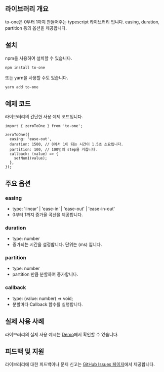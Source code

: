 ## 라이브러리 개요

to-one은 0부터 1까지 만들어주는 typescript 라이브러리 입니다.
easing, duration, partition 등의 옵션을 제공합니다.
​

## 설치

npm을 사용하여 설치할 수 있습니다.

```bash
npm install to-one
```

또는 yarn을 사용할 수도 있습니다.

```bash
yarn add to-one
```

## 예제 코드

라이브러리의 간단한 사용 예제 코드입니다.

```tsx
import { zeroToOne } from 'to-one';

zeroToOne({
  easing: 'ease-out',
  duration: 1500, // 0에서 1이 되는 시간이 1.5초 소요됩니다.
  partition: 100, // 100번의 step을 거칩니다.
  callback: (value) => {
    setNum1(value);
  },
});
```

## 주요 옵션

### easing

- type: 'linear' | 'ease-in' | 'ease-out' | 'ease-in-out'
- 0부터 1까지 증가율 곡선을 제공합니다.

### duration

- type: number
- 증가되는 시간을 설정합니다. 단위는 (ms) 입니다.

### partition

- type: number
- partition 만큼 분할하여 증가합니다.

### callback

- type: (value: number) => void;
- 분할마다 Callback 함수를 실행합니다.

## 실제 사용 사례

라이브러리의 실제 사용 예시는 [Demo](https://shinyongjun.com/library/to-one)에서 확인할 수 있습니다.

## 피드백 및 지원

라이브러리에 대한 피드백이나 문제 신고는 [GitHub Issues 페이지](https://github.com/flamecommit/to-one/issues)에서 제공합니다.
